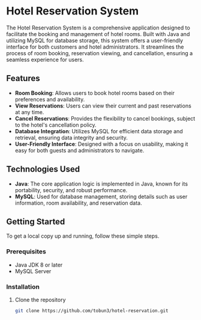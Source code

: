 # Hotel Reservation System

The Hotel Reservation System is a comprehensive application designed to facilitate the booking and management of hotel rooms. Built with Java and utilizing MySQL for database storage, this system offers a user-friendly interface for both customers and hotel administrators. It streamlines the process of room booking, reservation viewing, and cancellation, ensuring a seamless experience for users.

## Features

- **Room Booking**: Allows users to book hotel rooms based on their preferences and availability.
- **View Reservations**: Users can view their current and past reservations at any time.
- **Cancel Reservations**: Provides the flexibility to cancel bookings, subject to the hotel's cancellation policy.
- **Database Integration**: Utilizes MySQL for efficient data storage and retrieval, ensuring data integrity and security.
- **User-Friendly Interface**: Designed with a focus on usability, making it easy for both guests and administrators to navigate.

## Technologies Used

- **Java**: The core application logic is implemented in Java, known for its portability, security, and robust performance.
- **MySQL**: Used for database management, storing details such as user information, room availability, and reservation data.

## Getting Started

To get a local copy up and running, follow these simple steps.

### Prerequisites

- Java JDK 8 or later
- MySQL Server

### Installation

1. Clone the repository
   ```sh
   git clone https://github.com/tobun3/hotel-reservation.git
